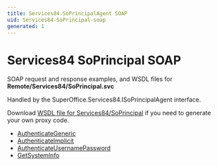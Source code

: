 ```yaml
---
title: Services84.SoPrincipalAgent SOAP
uid: Services84-SoPrincipal-soap
generated: 1
---
```


# Services84 SoPrincipal SOAP

SOAP request and response examples, and WSDL files for **Remote/Services84/SoPrincipal.svc**

Handled by the <see cref="T:SuperOffice.Services84.ISoPrincipalAgent">SuperOffice.Services84.ISoPrincipalAgent</see> interface.

Download [WSDL file for Services84/SoPrincipal](../Services84-SoPrincipal.md) if you need to generate your own proxy code.

* [AuthenticateGeneric](AuthenticateGeneric.md)
* [AuthenticateImplicit](AuthenticateImplicit.md)
* [AuthenticateUsernamePassword](AuthenticateUsernamePassword.md)
* [GetSystemInfo](GetSystemInfo.md)
